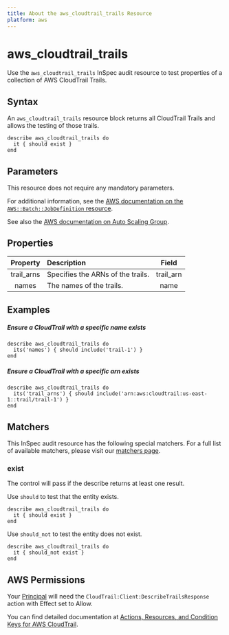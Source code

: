 ```yaml
---
title: About the aws_cloudtrail_trails Resource
platform: aws
---
```


# aws_cloudtrail_trails

Use the `aws_cloudtrail_trails` InSpec audit resource to test properties of a collection of AWS CloudTrail Trails.

## Syntax

An `aws_cloudtrail_trails` resource block returns all CloudTrail Trails and allows the testing of those trails.

    describe aws_cloudtrail_trails do
      it { should exist }
    end

## Parameters

This resource does not require any mandatory parameters.

For additional information, see the [AWS documentation on the `AWS::Batch::JobDefinition` resource](https://docs.aws.amazon.com/AWSCloudFormation/latest/UserGuide/aws-resource-batch-jobdefinition.html).


See also the [AWS documentation on Auto Scaling Group](https://docs.aws.amazon.com/autoscaling/ec2/userguide/AutoScalingGroup.html).

## Properties

| Property  | Description | Field |
| :---: | :--- | :---: |
| trail_arns | Specifies the ARNs of the trails. | trail_arn |
| names | The names of the trails. | name |

## Examples

##### Ensure a CloudTrail with a specific name exists

    describe aws_cloudtrail_trails do
      its('names') { should include('trail-1') }
    end

##### Ensure a CloudTrail with a specific arn exists

    describe aws_cloudtrail_trails do
      its('trail_arns') { should include('arn:aws:cloudtrail:us-east-1::trail/trail-1') }
    end

## Matchers

This InSpec audit resource has the following special matchers. For a full list of available matchers, please visit our [matchers page](https://www.inspec.io/docs/reference/matchers/).

### exist

The control will pass if the describe returns at least one result.

Use `should` to test that the entity exists.

    describe aws_cloudtrail_trails do
      it { should exist }
    end

Use `should_not` to test the entity does not exist.

    describe aws_cloudtrail_trails do
      it { should_not exist }
    end

## AWS Permissions

Your [Principal](https://docs.aws.amazon.com/IAM/latest/UserGuide/intro-structure.html#intro-structure-principal) will need the `CloudTrail:Client:DescribeTrailsResponse` action with Effect set to Allow.

You can find detailed documentation at [Actions, Resources, and Condition Keys for AWS CloudTrail](https://docs.aws.amazon.com/IAM/latest/UserGuide/list_awscloudtrail.html).
